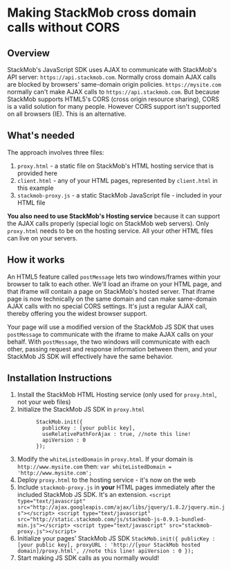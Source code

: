 Making StackMob cross domain calls without CORS
========

## Overview

StackMob's JavaScript SDK uses AJAX to communicate with StackMob's API server: `https://api.stackmob.com`.  Normally cross domain AJAX calls are blocked by browsers' same-domain origin policies.  `https://mysite.com` normally can't make AJAX calls to `https://api.stackmob.com`.  But because StackMob supports HTML5's CORS (cross origin resource sharing), CORS is a valid solution for many people.  However CORS support isn't supported on all browsers (IE).  This is an alternative.

## What's needed

The approach involves three files:

1. `proxy.html` - a static file on StackMob's HTML hosting service that is provided here
2. `client.html` - any of your HTML pages, represented by `client.html` in this example
3. `stackmob-proxy.js` - a static StackMob JavaScript file - included in your HTML file

**You also need to use StackMob's Hosting service** because it can support the AJAX calls properly (special logic on StackMob web servers).  Only `proxy.html` needs to be on the hosting service.  All your other HTML files can live on your servers.

## How it works

An HTML5 feature called `postMessage` lets two windows/frames within your browser to talk to each other.  We'll load an iframe on your HTML page, and that iframe will contain a page on StackMob's hosted server.  That iframe page is now technically on the same domain and can make same-domain AJAX calls with no special CORS settings.  It's just a regular AJAX call, thereby offering you the widest browser support.

Your page will use a modified version of the StackMob JS SDK that uses `postMessage` to communicate with the iframe to make AJAX calls on your behalf.  With `postMessage`, the two windows will communicate with each other, passing request and response information between them, and your StackMob JS SDK will effectively have the same behavior.

## Installation Instructions

1.  Install the StackMob HTML Hosting service (only used for `proxy.html`, not your web files)
2.  Initialize the StackMob JS SDK in `proxy.html`
    ```
          StackMob.init({
            publicKey : [your public key],
            useRelativePathForAjax : true, //note this line!
            apiVersion : 0
          });
    ```
3.  Modify the `whiteListedDomain` in `proxy.html`.  If your domain is `http://www.mysite.com` then:
        ```
        var whiteListedDomain = 'http://www.mysite.com';
        ```
4.  Deploy `proxy.html` to the hosting service - it's now on the web
5.  Include `stackmob-proxy.js` in **your** HTML pages immediately after the included StackMob JS SDK.  It's an extension.
        ```
        <script type="text/javascript" src="http://ajax.googleapis.com/ajax/libs/jquery/1.8.2/jquery.min.js"></script>
        <script type="text/javascript" src="http://static.stackmob.com/js/stackmob-js-0.9.1-bundled-min.js"></script>
        <script type="text/javascript" src="stackmob-proxy.js"></script>
        ```
6.  Initialize your pages' StackMob JS SDK
        ```
        StackMob.init({
          publicKey : [your public key],
          proxyURL : 'http://[your StackMob hosted domain]/proxy.html', //note this line!
          apiVersion : 0
        });
        ```
7.  Start making JS SDK calls as you normally would!
